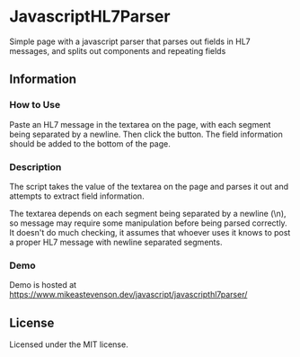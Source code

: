 # JavascriptHL7Parser

Simple page with a javascript parser that parses out fields in HL7 messages, and splits out components and repeating fields

## Information

### How to Use

Paste an HL7 message in the textarea on the page, with each segment being separated by a newline. Then click the button. The field information should be added to the bottom of the page.

### Description

The script takes the value of the textarea on the page and parses it out and attempts to extract field information.

The textarea depends on each segment being separated by a newline (\n), so message may require some manipulation before being parsed correctly. It doesn't do much checking, it assumes that whoever uses it knows to post a proper HL7 message with newline separated segments.

### Demo

Demo is hosted at <https://www.mikeastevenson.dev/javascript/javascripthl7parser/>

## License

Licensed under the MIT license.
